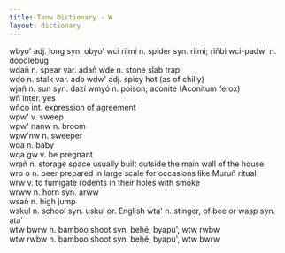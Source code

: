 ```yaml
---
title: Tanw Dictionary - W
layout: dictionary
---
```


wbyo'	adj.	long	syn.	obyo'
wci riimi	n.	spider	syn.	riimi; riñbi
wci-padw'	n.	doodlebug		
wdañ	n.	spear	var.	adañ
wde	n.	stone slab trap		
wdo	n.	stalk	var.	ado
wdw'	adj.	spicy hot (as of chilly)		
wjañ	n.	sun	syn.	dazí
wmyó	n.	poison; aconite (Aconitum ferox)		
wñ	inter.	yes		
wñco	int.	expression of agreement		
wpw'	v.	sweep		
wpw' nanw	n.	broom		
wpw'nw	n.	sweeper		
wqa	n.	baby		
wqa gw	v.	be pregnant		
wrañ	n.	storage space usually built outside the main wall of the house				
wro o	n.	beer prepared in large scale for occasions like Muruñ ritual				
wrw	v.	to fumigate rodents in their holes with smoke				
wrww	n.	horn	syn.	arww		
wsañ	n.	high jump				
wskul	n.	school	syn.	uskul	or.	English
wta'	n.	stinger, of bee or wasp	syn.	ata'		
wtw bwrw	n.	bamboo shoot	syn.	behé, byapu', wtw rwbw		
wtw rwbw	n.	bamboo shoot	syn.	behé, byapu', wtw bwrw		
